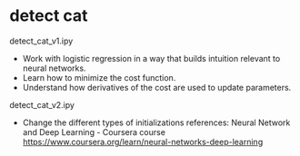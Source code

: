 # detect cat

detect_cat_v1.ipy
- Work with logistic regression in a way that builds intuition relevant to neural networks.
- Learn how to minimize the cost function.
- Understand how derivatives of the cost are used to update parameters.

detect_cat_v2.ipy
- Change the different types of initializations
references: Neural Network and Deep Learning - Coursera course
https://www.coursera.org/learn/neural-networks-deep-learning
